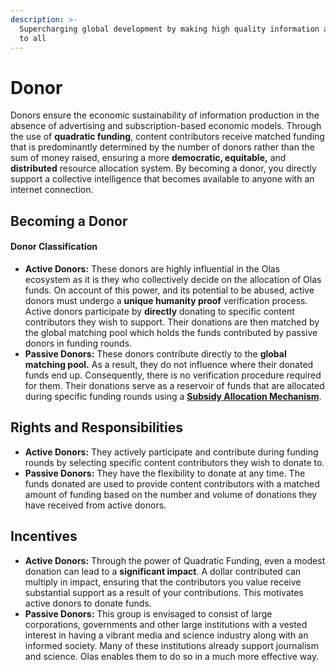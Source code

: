 ```yaml
---
description: >-
  Supercharging global development by making high quality information available
  to all
---
```


# Donor

Donors ensure the economic sustainability of information production in the absence of advertising and subscription-based economic models. Through the use of **quadratic funding**, content contributors receive matched funding that is predominantly determined by the number of donors rather than the sum of money raised, ensuring a more **democratic, equitable,** and **distributed** resource allocation system. By becoming a donor, you directly support a collective intelligence that becomes available to anyone with an internet connection.&#x20;

## Becoming a Donor

#### Donor Classification

* **Active Donors:** These donors are highly influential in the Olas ecosystem as it is they who collectively decide on the allocation of Olas funds. On account of this power, and its potential to be abused, active donors must undergo a **unique humanity proof** verification process. Active donors participate by **directly** donating to specific content contributors they wish to support. Their donations are then matched by the global matching pool which holds the funds contributed by passive donors in funding rounds.
* **Passive Donors:** These donors contribute directly to the **global matching pool.** As a result, they do not influence where their donated funds end up. Consequently, there is no verification procedure required for them. Their donations serve as a reservoir of funds that are allocated during specific funding rounds using a [**Subsidy Allocation Mechanism**](broken-reference).

## Rights and Responsibilities

* **Active Donors:** They actively participate and contribute during funding rounds by selecting specific content contributors they wish to donate to.
* **Passive Donors:** They have the flexibility to donate at any time. The funds donated are used to provide content contributors with a matched amount of funding based on the number and volume of donations they have received from active donors.

## Incentives

* **Active Donors:** Through the power of Quadratic Funding, even a modest donation can lead to a **significant impact**. A dollar contributed can multiply in impact, ensuring that the contributors you value receive substantial support as a result of your contributions. This motivates active donors to donate funds.&#x20;
* **Passive Donors:** This group is envisaged to consist of large corporations, governments and other large institutions with a vested interest in having a vibrant media and science industry along with an informed society. Many of these institutions already support journalism and science. Olas enables them to do so in a much more effective way.
